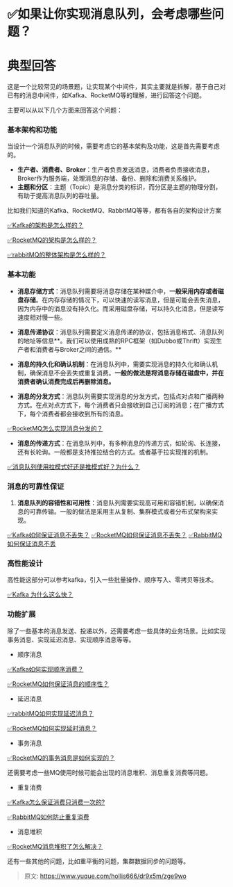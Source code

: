 # ✅如果让你实现消息队列，会考虑哪些问题？


# 典型回答

这是一个比较常见的场景题，让实现某个中间件，其实主要就是拆解，基于自己对已有的消息中间件，如Kafka、RocketMQ等的理解，进行回答这个问题。

主要可以从以下几个方面来回答这个问题：


### 基本架构和功能

当设计一个消息队列的时候，需要考虑它的基本架构及功能，这是首先需要考虑的。

- **生产者、消费者、Broker**：生产者负责发送消息，消费者负责接收消息，Broker作为服务端，处理消息的存储、备份、删除和消费关系维护。
- **主题和分区**：主题（Topic）是消息分类的标识，而分区是主题的物理分割，有助于提高消息队列的吞吐量。

比如我们知道的Kafka、RocketMQ、RabbitMQ等等，都有各自的架构设计方案

[✅Kafka的架构是怎么样的？](https://www.yuque.com/hollis666/dr9x5m/glnsckpypwycgh54?view=doc_embed)

[✅RocketMQ的架构是怎么样的？](https://www.yuque.com/hollis666/dr9x5m/fkx1hga7xlpbfbuv?view=doc_embed)

[✅rabbitMQ的整体架构是怎么样的？](https://www.yuque.com/hollis666/dr9x5m/qh56y0u8fs2gom42?view=doc_embed)


### 基本功能

- **消息存储方式**：消息队列需要将消息存储在某种媒介中，**一般采用内存或者磁盘存储**。在内存存储的情况下，可以快速的读写消息，但是可能会丢失消息，因为内存中的消息没有持久化。而采用磁盘存储，可以持久化消息，但是读写速度相对慢一些。
- **消息传递协议**：消息队列需要定义消息传递的协议，包括消息格式、消息队列的地址等信息**。我们可以使用成熟的RPC框架（如Dubbo或Thrift）实现生产者和消费者与Broker之间的通信。**
- **消息的持久化和确认机制**：在消息队列中，需要实现消息的持久化和确认机制，确保消息不会丢失或重复消费。**一般的做法是将消息存储在磁盘中，并在消费者确认消费完成后再删除消息。**

- **消息的分发方式**：消息队列需要实现消息的分发方式，包括点对点和广播两种方式。在点对点方式下，每个消费者只会接收到自己订阅的消息；在广播方式下，每个消费者都会接收到所有的消息。

[✅RocketMQ怎么实现消息分发的？](https://www.yuque.com/hollis666/dr9x5m/qxu868f094az60aa?view=doc_embed)

- **消息的传递方式**：在消息队列中，有多种消息的传递方式，如轮询、长连接，还有长轮询。一般都是支持推拉结合的方式。或者基于拉实现推的机制。

[✅消息队列使用拉模式好还是推模式好？为什么？](https://www.yuque.com/hollis666/dr9x5m/mq3pwg8ge56hfvhx?view=doc_embed)



### 消息的可靠性保证

1. **消息队列的容错性和可用性**：消息队列需要实现高可用和容错机制，以确保消息的可靠传输。一般的做法是采用主从复制、集群模式或者分布式架构来实现。

[✅Kafka如何保证消息不丢失？](https://www.yuque.com/hollis666/dr9x5m/imx4a7z8zq65erlo?view=doc_embed)
[✅RocketMQ如何保证消息不丢失？](https://www.yuque.com/hollis666/dr9x5m/txw2gxr6utxggu60?view=doc_embed)
[✅RabbitMQ如何保证消息不丢](https://www.yuque.com/hollis666/dr9x5m/ku3fxiie005axgrz?view=doc_embed)



### 高性能设计

高性能这部分可以参考kafka，引入一些批量操作、顺序写入、零拷贝等技术。

[✅Kafka 为什么这么快？](https://www.yuque.com/hollis666/dr9x5m/zzc44p?view=doc_embed)



### 功能扩展

除了一些基本的消息发送、投递以外，还需要考虑一些具体的业务场景。比如实现事务消息、实现延迟消息、实现顺序消息等等。

- 顺序消息

[✅Kafka如何实现顺序消费？](https://www.yuque.com/hollis666/dr9x5m/lpkrgs6l9l5t3214?view=doc_embed)

[✅RocketMQ如何保证消息的顺序性？](https://www.yuque.com/hollis666/dr9x5m/nt1ishhbunfo0g86?view=doc_embed)

- 延迟消息

[✅rabbitMQ如何实现延迟消息？](https://www.yuque.com/hollis666/dr9x5m/lllwvk?view=doc_embed)

[✅RocketMQ如何实现延时消息？](https://www.yuque.com/hollis666/dr9x5m/vo0eif0x171805pt?view=doc_embed)

- 事务消息

[✅RocketMQ的事务消息是如何实现的？](https://www.yuque.com/hollis666/dr9x5m/abxh7z?view=doc_embed)

还需要考虑一些MQ使用时候可能会出现的消息堆积、消息重复消费等问题。

- 重复消费

[✅Kafka怎么保证消费只消费一次的?](https://www.yuque.com/hollis666/dr9x5m/nyq4gnrf8hozb326?view=doc_embed)

[✅RabbitMQ如何防止重复消费](https://www.yuque.com/hollis666/dr9x5m/epqupbq473z9mkew?view=doc_embed)

- 消息堆积

[✅RocketMQ消息堆积了怎么解决？](https://www.yuque.com/hollis666/dr9x5m/ewfswph69g1n2u8c?view=doc_embed)

还有一些其他的问题，比如重平衡的问题，集群数据同步的问题等。


> 原文: <https://www.yuque.com/hollis666/dr9x5m/zge9wo>